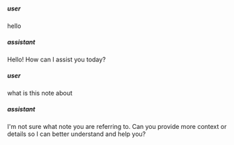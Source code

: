 ##### user
hello

##### assistant
Hello! How can I assist you today?

##### user
what is this note about

##### assistant
I'm not sure what note you are referring to. Can you provide more context or details so I can better understand and help you?